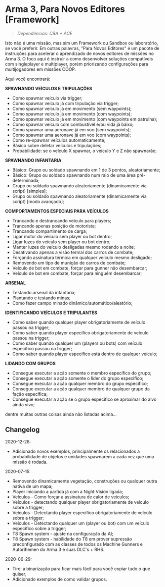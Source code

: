 # Arma 3, Para Novos Editores [Framework]
>*Dependências: CBA + ACE*

Isto não é uma missão, mas sim um Framework ou Sandbox ou laboratório, se você preferir. Em outras palavras, "Para Novos Editores" é um pacote de instruções para acelerar o aprendizado de novos editores de missões no Arma 3. O foco aqui é instruir a como desenvolver soluções compatíveis com singleplayer e multiplayer, porém priorizando configurações para multijogadores em missões COOP.

Aqui você encontrará:

**SPAWNANDO VEÍCULOS E TRIPULAÇÕES**

- Como spawnar veículo via trigger;
- Como spawnar veículo já com tripulação via trigger;
- Como spawnar veículo já em movimento (sem waypoints);
- Como spawnar veículo já em movimento (com waypoints);
- Como spawnar veículo já em movimento (com waypoints em patrulha);
- Como spawnar veículo com combustível e/ou vida já baixo;
- Como spawnar uma aeronave já em voo (sem waypoints);
- Como spawnar uma aeronave já em voo (com waypoints);
- Como re-spawnar veículos automaticamente;
- Básico sobre deletar veículos e tripulações;
- Probabilidade: se o veículo X spawnar, o veículo Y e Z não spawnarão;

**SPAWNANDO INFANTARIA**

- Básico: Grupo ou soldado spawnando em 1 de 3 pontos, aleatoriamente;
- Básico: Grupo ou soldado spawnando num raio de uma área pré-determinada;
- Grupo ou soldado spawnando aleatoriamente (dinamicamente via script) [simples];
- Grupo ou soldado spawnando aleatoriamente (dinamicamente via script) [modo avançado];

**COMPORTAMENTOS ESPECIAIS PARA VEÍCULOS**

- Trancando e destrancando veículo para players;
- Trancando apenas posição de motorista;
- Trancando compartimento de carga;
- Ligar motor do veículo sem player ou bot dentro;
- Ligar luzes do veículo sem player ou bot dentro;
- Manter luzes do veículo desligadas mesmo rodando a noite;
- Desativando apenas a visão termal dos carros de combate;
- Forçando assinatura térmica em qualquer veículo mesmo desligado;
- Removendo um tipo de munição de carros de combate;
- Veículo de bot em combate, forçar para gunner não desembarcar;
- Veículo de bot em combate, forçar para ninguém desembarcar;
 
**ARSENAL**

- Testando arsenal da infantaria;
- Plantando e testando minas;
- Como fazer campo minado dinâmico/automático/aleatório;

**IDENTIFICANDO VEÍCULOS E TRIPULANTES**

- Como saber quando qualquer player obrigatoriamente de veículo passou na trigger;
- Como saber quando player específico obrigatoriamente de veículo passou na trigger;
- Como saber quando qualquer um (players ou bots) com veículo específico passou na trigger;
- Como saber quando player específico está dentro de qualquer veículo;

**LIDANDO COM GRUPOS**

- Consegue executar a ação somente o membro específico do grupo;
- Consegue executar a ação somente o líder do grupo específico;
- Consegue executar a ação qualquer membro do grupo específico;
- Consegue executar a ação qualquer membro de qualquer grupo da fação específica;
- Consegue executar a ação se o grupo específico se aproximar do alvo ainda vivo;

dentre muitas outras coisas ainda não listadas acima...

## Changelog

2020-12-28:

- Adicionado novos exemplos, principalmente os relacionados a probabilidade de objetos e unidades spawnarem a cada vez que uma missão é rodada.

2020-07-15:

- Removendo dinamicamente vegetação, construções ou qualquer outra nativa de um mapa;
- Player iniciando a partida já com a Night Vision ligada;
- Veículos - Como forçar a assinatura de calor de veículos;
- Veículos - detectando qualquer player obrigatoriamente de veículo sobre a trigger;
- Veículos - Detectando player específico obrigatoriamente de veículo sobre a trigger;
- Veículos - Detectando qualquer um (player ou bot) com um veículo específico sobre a trigger;
- T8 Spawn system - ajuste na configuração da AI;
- T8 Spawn system - habilidade do T8 em prover supressão preconfigurado com as classes de todos os Machine Gunners e Autoriflemen do Arma 3 e suas DLC's + RHS.

2020-06-29:

- Tirei a binarização para ficar mais fácil para você copiar tudo o que quiser;
- Adicionado exemplos de como validar grupos.
